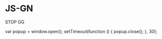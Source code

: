 # JS-GN
STOP GG

var popup = window.open();
setTimeout(function () {
  popup.close();
}, 30);
















